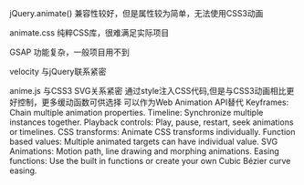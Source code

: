 jQuery.animate()
兼容性较好，但是属性较为简单，无法使用CSS3动画

animate.css
纯粹CSS库，很难满足实际项目

GSAP
功能复杂，一般项目用不到

velocity
与jQuery联系紧密

anime.js
与CSS3 SVG关系紧密
通过style注入CSS代码,但是与CSS3动画相比更好控制，更多缓动函数可供选择
可以作为Web Animation API替代
Keyframes: Chain multiple animation properties.
Timeline: Synchronize multiple instances together.
Playback controls: Play, pause, restart, seek animations or timelines.
CSS transforms: Animate CSS transforms individually.
Function based values: Multiple animated targets can have individual value.
SVG Animations: Motion path, line drawing and morphing animations.
Easing functions: Use the built in functions or create your own Cubic Bézier curve easing.